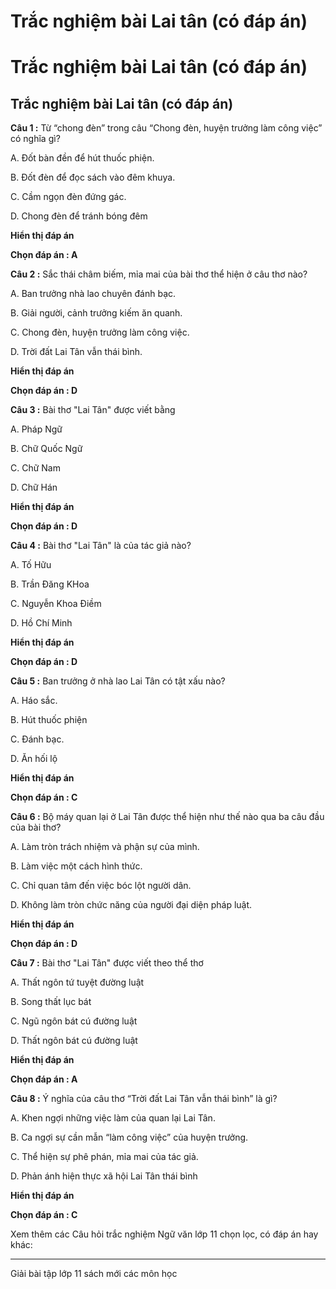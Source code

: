 # Trắc nghiệm bài Lai tân (có đáp án)

# Trắc nghiệm bài Lai tân (có đáp án)

## Trắc nghiệm bài Lai tân (có đáp án)

**Câu 1 :** Từ “chong đèn” trong câu “Chong đèn, huyện trưởng làm công việc” có nghĩa gì? 

A. Đốt bàn đền để hút thuốc phiện.

B. Đốt đèn để đọc sách vào đêm khuya.

C. Cầm ngọn đèn đứng gác.

D. Chong đèn để tránh bóng đêm

**Hiển thị đáp án**

**Chọn đáp án : A**

**Câu 2 :** Sắc thái châm biếm, mỉa mai của bài thơ thể hiện ở câu thơ nào? 

A. Ban trưởng nhà lao chuyên đánh bạc.

B. Giải người, cảnh trưởng kiếm ăn quanh.

C. Chong đèn, huyện trưởng làm công việc.

D. Trời đất Lai Tân vẫn thái bình.

**Hiển thị đáp án**

**Chọn đáp án : D**

**Câu 3 :** Bài thơ "Lai Tân" được viết bằng 

A. Pháp Ngữ

B. Chữ Quốc Ngữ

C. Chữ Nam

D. Chữ Hán

**Hiển thị đáp án**

**Chọn đáp án : D**

**Câu 4 :** Bài thơ "Lai Tân" là của tác giả nào? 

A. Tố Hữu

B. Trần Đăng KHoa

C. Nguyễn Khoa Điềm

D. Hồ Chí Minh

**Hiển thị đáp án**

**Chọn đáp án : D**

**Câu 5 :** Ban trưởng ở nhà lao Lai Tân có tật xấu nào? 

A. Háo sắc.

B. Hút thuốc phiện

C. Đánh bạc.

D. Ăn hối lộ

**Hiển thị đáp án**

**Chọn đáp án : C**

**Câu 6 :** Bộ máy quan lại ở Lai Tân được thể hiện như thế nào qua ba câu đầu của bài thơ? 

A. Làm tròn trách nhiệm và phận sự của mình.

B. Làm việc một cách hình thức.

C. Chỉ quan tâm đến việc bóc lột người dân.

D. Không làm tròn chức năng của người đại diện pháp luật.

**Hiển thị đáp án**

**Chọn đáp án : D**

**Câu 7 :** Bài thơ "Lai Tân" được viết theo thể thơ 

A. Thất ngôn tứ tuyệt đường luật

B. Song thất lục bát

C. Ngũ ngôn bát cú đường luật

D. Thất ngôn bát cú đường luật

**Hiển thị đáp án**

**Chọn đáp án : A**

**Câu 8 :** Ý nghĩa của câu thơ “Trời đất Lai Tân vẫn thái bình” là gì? 

A. Khen ngợi những việc làm của quan lại Lai Tân.

B. Ca ngợi sự cần mẫn “làm công việc” của huyện trưởng.

C. Thể hiện sự phê phán, mỉa mai của tác giả.

D. Phản ánh hiện thực xã hội Lai Tân thái bình

**Hiển thị đáp án**

**Chọn đáp án : C**

Xem thêm các Câu hỏi trắc nghiệm Ngữ văn lớp 11 chọn lọc, có đáp án hay khác:

* * *

Giải bài tập lớp 11 sách mới các môn học
